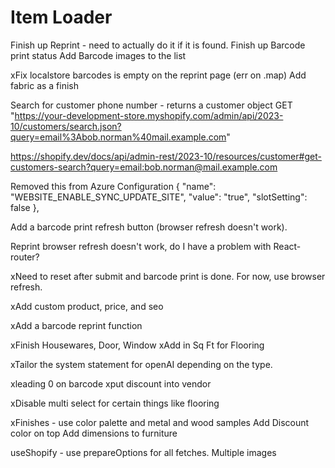 # Item Loader

Finish up Reprint - need to actually do it if it is found.
Finish up Barcode print status
Add Barcode images to the list



xFix localstore barcodes is empty on the reprint page (err on .map)
Add fabric as a finish

Search for customer phone number - returns a customer object
GET "https://your-development-store.myshopify.com/admin/api/2023-10/customers/search.json?query=email%3Abob.norman%40mail.example.com"

https://shopify.dev/docs/api/admin-rest/2023-10/resources/customer#get-customers-search?query=email:bob.norman@mail.example.com

Removed this from Azure Configuration
  {
    "name": "WEBSITE_ENABLE_SYNC_UPDATE_SITE",
    "value": "true",
    "slotSetting": false
  },


Add a barcode print refresh button (browser refresh doesn't work).

Reprint browser refresh doesn't work, do I have a problem with React-router? 

xNeed to reset after submit and barcode print is done. For now, use browser refresh.

xAdd custom product, price, and seo


xAdd a barcode reprint function

xFinish Housewares, Door, Window
xAdd in Sq Ft for Flooring


xTailor the system statement for openAI depending on the type.

xleading 0 on barcode
xput discount into vendor

xDisable multi select for certain things like flooring

xFinishes - use color palette and metal and wood samples
Add Discount color on top
Add dimensions to furniture

useShopify - use prepareOptions for all fetches.
Multiple images
